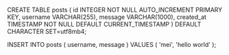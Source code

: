 CREATE TABLE posts (
id INTEGER NOT NULL AUTO_INCREMENT PRIMARY KEY,
username VARCHAR(255),
message VARCHAR(1000),
created_at TIMESTAMP NOT NULL DEFAULT CURRENT_TIMESTAMP
) DEFAULT CHARACTER SET=utf8mb4;

INSERT INTO posts (
username,
message
) VALUES (
'mei',
'hello world'
);
